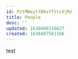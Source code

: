 ```yaml
---
id: PztMWeyttBAsffttcVjMz
title: People
desc: ''
updated: 1630408316627
created: 1630407561166
---
```

test
